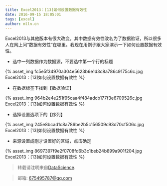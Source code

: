 ```yaml
---
title: Excel2013：[13]如何设置数据有效性
date: 2016-09-15 18:05:01
tags: [excel]
author: mlln.cn
---
```

Excel2013与其他版本有很大改变，其中数据有效性改名为了数据验证，所以很多人在网上问“数据有效性”在哪里。我现在用例子跟大家演示一下如何设置数据有效性。

- 选中一列数据作为数据源，不要选中第一个行的标题

{% asset_img fc5e5f34970a304e5623b6e1d3c8a786c9175c6c.jpg Excel2013：[13]如何设置数据有效性 %}

- 在数据标签下找到【数据验证】

{% asset_img 964b2e4e251f95caa4f484adcb177f3e6709526c.jpg Excel2013：[13]如何设置数据有效性 %}

- 选择设置选项下的【序列】

{% asset_img 245e8bcad1c8a786be2b5c156509c93d70cf506c.jpg Excel2013：[13]如何设置数据有效性 %}

- 来源设置成刚才设置好的区域，点击确定

{% asset_img 8697397f9e2f0708fd6b3c1beb24b899a901f204.jpg Excel2013：[13]如何设置数据有效性 %}

> 转载请注明来自[DataScience](http://mlln.cn).

> 邮箱: 675495787@qq.com 
